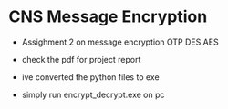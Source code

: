 # CNS Message Encryption

- Assighment 2 on message encryption OTP DES AES

- check the pdf for project report

- ive converted the python files to exe 

- simply run encrypt_decrypt.exe on pc
